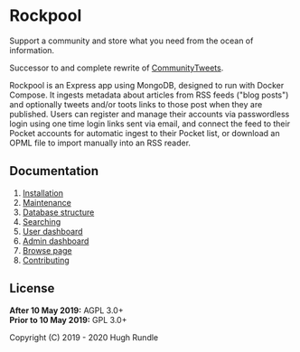 # Rockpool

Support a community and store what you need from the ocean of information.

Successor to and complete rewrite of [CommunityTweets](https://github.com/hughrun/CommunityTweets).

Rockpool is an Express app using MongoDB, designed to run with Docker Compose. It ingests metadata about articles from RSS feeds ("blog posts") and optionally tweets and/or toots links to those post when they are published. Users can register and manage their accounts via passwordless login using one time login links sent via email, and connect the feed to their Pocket accounts for automatic ingest to their Pocket list, or download an OPML file to import manually into an RSS reader.

## Documentation

1. [Installation](docs/installation.md)
2. [Maintenance](maintenance.md)
3. [Database structure](docs/database.md)
4. [Searching](docs/search.md)
5. [User dashboard](docs/dashboard.md)
6. [Admin dashboard](docs/admin.md)
7. [Browse page](docs/browse.md)
8. [Contributing](docs/contributing.md)

## License

**After 10 May 2019:** AGPL 3.0+  
**Prior to 10 May 2019:** GPL 3.0+  

Copyright (C) 2019 - 2020 Hugh Rundle